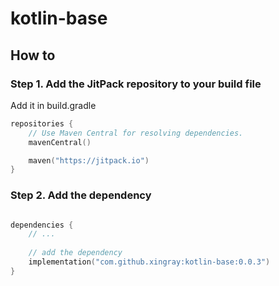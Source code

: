 # kotlin-base


## How to



### Step 1. Add the JitPack repository to your build file

Add it in build.gradle

```kotlin
repositories {
    // Use Maven Central for resolving dependencies.
    mavenCentral()

    maven("https://jitpack.io")
}
```


### Step 2. Add the dependency

```kotlin

dependencies {
	// ...
	
	// add the dependency
    implementation("com.github.xingray:kotlin-base:0.0.3")
}
```
